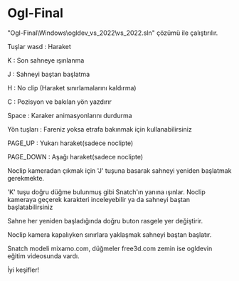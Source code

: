 # Ogl-Final


"Ogl-Final\Windows\ogldev_vs_2022\vs_2022.sln" çözümü ile çalıştırılır. 


Tuşlar
wasd        : Haraket

K           : Son sahneye ışınlanma

J           : Sahneyi baştan başlatma

H           : No clip (Haraket sınırlamalarını kaldırma)

C           : Pozisyon ve bakılan yön yazdırır

Space       : Karaker animasyonlarını durdurma

Yön tuşları : Fareniz yoksa etrafa bakınmak için kullanabilirsiniz

PAGE_UP     : Yukarı haraket(sadece noclipte)

PAGE_DOWN   : Aşağı haraket(sadece noclipte)


Noclip kameradan çıkmak için 'J' tuşuna basarak sahneyi yeniden başlatmak gerekmekte.

'K' tuşu doğru düğme bulunmuş gibi Snatch'ın yanına ışınlar. 
Noclip kameraya geçerek karakteri inceleyebilir ya da sahneyi baştan başlatabilirsiniz

Sahne her yeniden başladığında doğru buton rasgele yer değiştirir.

Noclip kamera kapalıyken sınırlara yaklaşmak sahneyi baştan başlatır.

Snatch modeli mixamo.com, düğmeler free3d.com zemin ise ogldevin eğitim videosunda vardı.

İyi keşifler!
